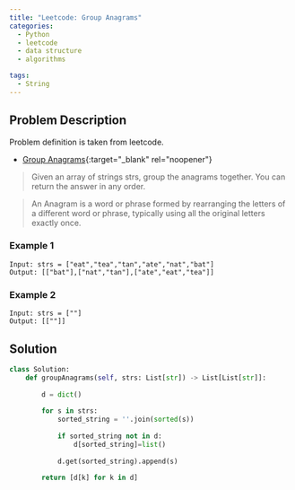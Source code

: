 ```yaml
---
title: "Leetcode: Group Anagrams"
categories:
  - Python
  - leetcode
  - data structure
  - algorithms

tags:
  - String
---
```


## Problem Description

Problem definition is taken from leetcode. 
- [Group Anagrams](https://leetcode.com/problems/group-anagrams/ "Go to leetcode"){:target="_blank" rel="noopener"}

> Given an array of strings strs, group the anagrams together. You can return the answer in any order.

> An Anagram is a word or phrase formed by rearranging the letters of a different word or phrase, typically using all the original letters exactly once.

### Example 1 
```
Input: strs = ["eat","tea","tan","ate","nat","bat"]
Output: [["bat"],["nat","tan"],["ate","eat","tea"]]
```

### Example 2
```
Input: strs = [""]
Output: [[""]]
```

## Solution

```python
class Solution:
    def groupAnagrams(self, strs: List[str]) -> List[List[str]]:
        
        d = dict()
        
        for s in strs:
            sorted_string = ''.join(sorted(s))
            
            if sorted_string not in d:
                d[sorted_string]=list()
            
            d.get(sorted_string).append(s)
        
        return [d[k] for k in d]
        
```

